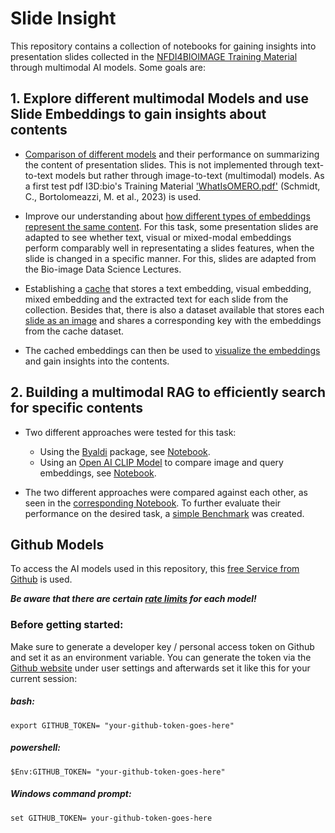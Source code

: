 # Slide Insight

This repository contains a collection of notebooks for gaining insights into presentation slides collected in the [NFDI4BIOIMAGE Training Material](https://nfdi4bioimage.github.io/training/readme.html) through multimodal AI models. Some goals are:

## 1. Explore different multimodal Models and use Slide Embeddings to gain insights about contents
- [Comparison of different models](Test_Models.ipynb) and their performance on summarizing the content of presentation slides. This is not implemented through text-to-text models but rather through image-to-text (multimodal) models. As a first test pdf I3D:bio's Training Material ['WhatIsOMERO.pdf'](https://doi.org/10.5281/zenodo.8323588) (Schmidt, C., Bortolomeazzi, M. et al., 2023) is used.

- Improve our understanding about [how different types of embeddings represent the same content](Inspect_Embeddings/Compare_distorted_Embeddings.ipynb). For this task, some presentation slides are adapted to see whether text, visual or mixed-modal embeddings perform comparably well in representating a slides features, when the slide is changed in a specific manner. For this, slides are adapted from the Bio-image Data Science Lectures.

- Establishing a [cache](https://huggingface.co/datasets/ScaDS-AI/SlideInsight_Cache) that stores a text embedding, visual embedding, mixed embedding and the extracted text for each slide from the collection. Besides that, there is also a dataset available that stores each [slide as an image](https://huggingface.co/datasets/ScaDS-AI/Slide_Insight_Images) and shares a corresponding key with the embeddings from the cache dataset.

- The cached embeddings can then be used to [visualize the embeddings](Inspect_Embeddings/Visualize_HF_Embeddings.ipynb) and gain insights into the contents.

## 2. Building a multimodal RAG to efficiently search for specific contents
- Two different approaches were tested for this task:
    - Using the [Byaldi](https://github.com/AnswerDotAI/byaldi) package, see [Notebook](RAG/RAG_with_byaldi.ipynb).
    - Using an [Open AI CLIP Model](https://huggingface.co/openai/clip-vit-base-patch32) to compare image and query embeddings, see [Notebook](RAG/RAG_with_CLIP.ipynb).

- The two different approaches were compared against each other, as seen in the [corresponding Notebook](RAG/Compare_RAG_approaches.ipynb). To further evaluate their performance on the desired task, a [simple Benchmark](RAG/Benchmark_Byaldi_CLIP.ipynb) was created.


## Github Models
To access the AI models used in this repository, this [free Service from Github](https://github.com/marketplace/models) is used.

***Be aware that there are certain [rate limits](https://docs.github.com/en/github-models/prototyping-with-ai-models#rate-limits) for each model!***



### Before getting started:
Make sure to generate a developer key / personal access token on Github and set it as an environment variable. You can generate the token via the [Github website](github.com) under user settings and afterwards set it like this for your current session:


##### bash:
```export GITHUB_TOKEN= "your-github-token-goes-here"```

##### powershell:
```$Env:GITHUB_TOKEN= "your-github-token-goes-here"```

##### Windows command prompt:
```set GITHUB_TOKEN= your-github-token-goes-here```
